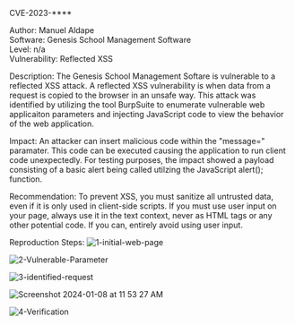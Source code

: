 CVE-2023-****

Author: Manuel Aldape 
<br>
Software: Genesis School Management Software
<br>
Level: n/a
<br>
Vulnerability: Reflected XSS

Description: The Genesis School Management Softare is vulnerable to a reflected XSS attack. A reflected XSS vulnerability is when data from a request is copied to the browser in an unsafe way. This attack was identified by utilizing the tool BurpSuite to enumerate vulnerable web applicaiton parameters and injecting JavaScript code to view the behavior of the web application.

Impact: An attacker can insert malicious code within the "message=" paramater. This code can be executed causing the application to run client code unexpectedly. For testing purposes, the impact showed a payload consisting of a basic alert being called utilzing the JavaScript alert(); function. 

Recommendation: To prevent XSS, you must sanitize all untrusted data, even if it is only used in client-side scripts. If you must use user input on your page, always use it in the text context, never as HTML tags or any other potential code. If you can, entirely avoid using user input.


Reproduction Steps:
![1-initial-web-page](https://github.com/SnoopJesus420/CVEs/assets/51519499/623ba54c-e3b5-45a5-baba-1ef95b24deed)

![2-Vulnerable-Parameter](https://github.com/SnoopJesus420/CVEs/assets/51519499/ebacf3ed-a37f-4767-9bcc-93eb787d042e)

![3-identified-request](https://github.com/SnoopJesus420/CVEs/assets/51519499/39e18cde-18a6-4e3d-a690-734dbacb9fb2)

![Screenshot 2024-01-08 at 11 53 27 AM](https://github.com/SnoopJesus420/CVEs/assets/51519499/c5067bff-d3b3-46b6-8892-d26dc98c2208)

![4-Verification](https://github.com/SnoopJesus420/CVEs/assets/51519499/74068b80-e25a-4530-a45d-f9ca3c69b762)
